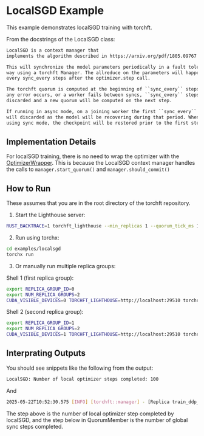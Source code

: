 # LocalSGD Example

This example demonstrates localSGD training with torchft.

From the docstrings of the LocalSGD class:

```txt
LocalSGD is a context manager that
implements the algorithm described in https://arxiv.org/pdf/1805.09767

This will synchronize the model parameters periodically in a fault tolerant
way using a torchft Manager. The allreduce on the parameters will happen
every sync_every steps after the optimizer.step call.

The torchft quorum is computed at the beginning of ``sync_every`` steps. If
any error occurs, or a worker fails between syncs, ``sync_every`` steps will be
discarded and a new quorum will be computed on the next step.

If running in async mode, on a joining worker the first ``sync_every`` steps
will discarded as the model will be recovering during that period. When
using sync mode, the checkpoint will be restored prior to the first step.
```

## Implementation Details

For localSGD training, there is no need to wrap the optimizer with the [OptimizerWrapper](../../torchft/optim.py#L24). This is because the LocalSGD context manager handles the calls to `manager.start_quorum()` and `manager.should_commit()`

## How to Run

These assumes that you are in the root directory of the torchft repository.

1. Start the Lighthouse server:
```bash
RUST_BACKTRACE=1 torchft_lighthouse --min_replicas 1 --quorum_tick_ms 100 --join_timeout_ms 10000
```

2. Run using torchx:
```bash
cd examples/localsgd
torchx run
```

3. Or manually run multiple replica groups:

Shell 1 (first replica group):
```bash
export REPLICA_GROUP_ID=0
export NUM_REPLICA_GROUPS=2
CUDA_VISIBLE_DEVICES=0 TORCHFT_LIGHTHOUSE=http://localhost:29510 torchrun --master_port=29600 --nnodes=1 --nproc_per_node=1 examples/localsgd/train_localsgd.py
```

Shell 2 (second replica group):
```bash
export REPLICA_GROUP_ID=1
export NUM_REPLICA_GROUPS=2
CUDA_VISIBLE_DEVICES=1 TORCHFT_LIGHTHOUSE=http://localhost:29510 torchrun --master_port=29601 --nnodes=1 --nproc_per_node=1 examples/localsgd/train_localsgd.py
```

## Interprating Outputs

You should see snippets like the following from the output:

```sh
LocalSGD: Number of local optimizer steps completed: 100
```

And 

```sh
2025-05-22T10:52:30.575 [INFO] [torchft::manager] - [Replica train_ddp_0] got lighthouse quorum LighthouseQuorumResponse { quorum: Some(Quorum { quorum_id: 3, participants: [QuorumMember { replica_id: "train_ddp_0:4e6f882a-35c9-4f50-af99-ee1e0aae1310", address: "http://sz-k8s-master:45321", store_address: "127.0.0.1:29600", step: 8, world_size: 1, shrink_only: false, commit_failures: 0, data: "" }], created: Some(Timestamp { seconds: 1747882350, nanos: 574746342 }) }) }
```

The step above is the number of local optimizer step completed by localSGD, and the step below in QuorumMember is the number of global sync steps completed.